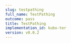 ```yaml
---
slug: testpathing
full_name: TestPathing
outcome: pass
title: TestPathing
implementation_id: kubo-ter
version: v0.0.2
---
```


